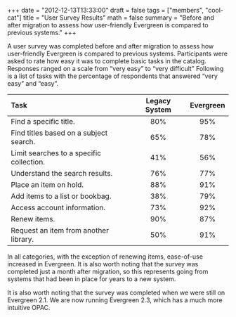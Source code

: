 +++
date = "2012-12-13T13:33:00"
draft = false
tags = ["members", "cool-cat"]
title = "User Survey Results"
math = false
summary = "Before and after migration to assess how user-friendly Evergreen is compared to previous systems."
+++


A user survey was completed before and after migration to assess how user-friendly Evergreen is compared to previous systems. Participants were asked to rate how easy it was to complete basic tasks in the catalog. Responses ranged on a scale from “very easy” to “very difficult” Following is a list of tasks with the percentage of respondents that answered “very easy” and “easy”.

|Task|Legacy System|Evergreen|
|:---|:-----------:|:-------:|
|Find a specific title.|80%|95%|
|Find titles based on a subject search.|65%|78%|
|Limit searches to a specific collection.|41%|56%|
|Understand the search results.|76%|77%|
|Place an item on hold.|88%|91%|
|Add items to a list or bookbag.|38%|79%|
|Access account information.|73%|92%|
|Renew items.|90%|87%|
|Request an item from another library.|50%|91%|

In all categories, with the exception of renewing items, ease-of-use increased in Evergreen. It is also worth noting that the survey was completed just a month after migration, so this represents going from systems that had been in place for years to a new system.

It is also worth noting that the survey was completed when we were still on Evergreen 2.1. We are now running Evergreen 2.3, which has a much more intuitive OPAC.